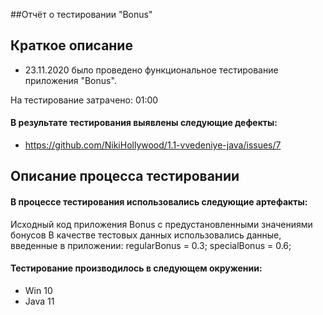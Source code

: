 ##Отчёт о тестировании "Bonus"

## Краткое описание

* 23.11.2020 было проведено функциональное тестирование приложения "Bonus".

На тестирование затрачено: 01:00 

#### В результате тестирования выявлены следующие дефекты:
* https://github.com/NikiHollywood/1.1-vvedeniye-java/issues/7

## Описание процесса тестировании

#### В процессе тестирования использовались следующие артефакты:
Исходный код приложения Bonus с предустановленными значениями бонусов
В качестве тестовых данных использовались данные, введенные в приложении: regularBonus = 0.3; specialBonus = 0.6;

#### Тестирование производилось в следующем окружении:
* Win 10
* Java 11
